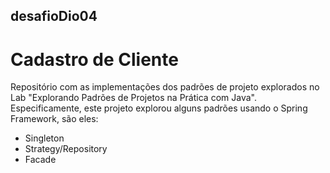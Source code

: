 ## desafioDio04

##

# Cadastro de Cliente

Repositório com as implementações dos padrões de projeto explorados no Lab "Explorando Padrões de Projetos na Prática com Java". Especificamente, este projeto explorou alguns padrões usando o Spring Framework, são eles:<br/>

- Singleton<br/>
- Strategy/Repository<br/>
- Facade<br/>
